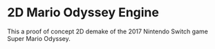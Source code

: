 # 2D Mario Odyssey Engine

This a proof of concept 2D demake of the 2017 Nintendo Switch game Super Mario Odyssey.
